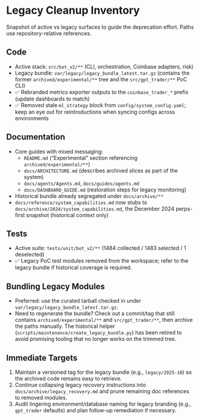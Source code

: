 # Legacy Cleanup Inventory

Snapshot of active vs legacy surfaces to guide the deprecation effort. Paths
use repository-relative references.

## Code

- Active stack: `src/bot_v2/**` (CLI, orchestration, Coinbase adapters, risk)
- Legacy bundle: `var/legacy/legacy_bundle_latest.tar.gz` (contains the former
  `archived/experimental/**` tree and the `src/gpt_trader/**` PoC CLI)
- ✅ Rebranded metrics exporter outputs to the `coinbase_trader_*` prefix (update dashboards to match)
- ✅ Removed stale `ml_strategy` block from `config/system_config.yaml`; keep an eye
  out for reintroductions when syncing configs across environments

## Documentation

- Core guides with mixed messaging:
  - `README.md` (“Experimental” section referencing `archived/experimental/**`)
  - `docs/ARCHITECTURE.md` (describes archived slices as part of the system)
  - `docs/agents/Agents.md`, `docs/guides/agents.md`
  - `docs/DASHBOARD_GUIDE.md` (restoration steps for legacy monitoring)
- Historical bundle already segregated under `docs/archive/**`
- `docs/reference/system_capabilities.md` now stubs to `docs/archive/2024/system_capabilities.md`,
  the December 2024 perps-first snapshot (historical context only)

## Tests

- Active suite: `tests/unit/bot_v2/**` (1484 collected / 1483 selected / 1 deselected)
- ✅ Legacy PoC test modules removed from the workspace; refer to the legacy
  bundle if historical coverage is required.

## Bundling Legacy Modules

- Preferred: use the curated tarball checked in under
  `var/legacy/legacy_bundle_latest.tar.gz`.
- Need to regenerate the bundle? Check out a commit/tag that still contains
  `archived/experimental/**` and `src/gpt_trader/**`, then archive the paths
  manually. The historical helper (`scripts/maintenance/create_legacy_bundle.py`)
  has been retired to avoid promising tooling that no longer works on the trimmed
  tree.

## Immediate Targets

1. Maintain a versioned tag for the legacy bundle (e.g., `legacy/2025-10`) so the
   archived code remains easy to retrieve.
2. Continue collapsing legacy recovery instructions into `docs/archive/legacy_recovery.md`
   and prune remaining doc references to removed modules.
3. Audit lingering environment/database naming for legacy branding (e.g.,
   `gpt_trader` defaults) and plan follow-up remediation if necessary.
